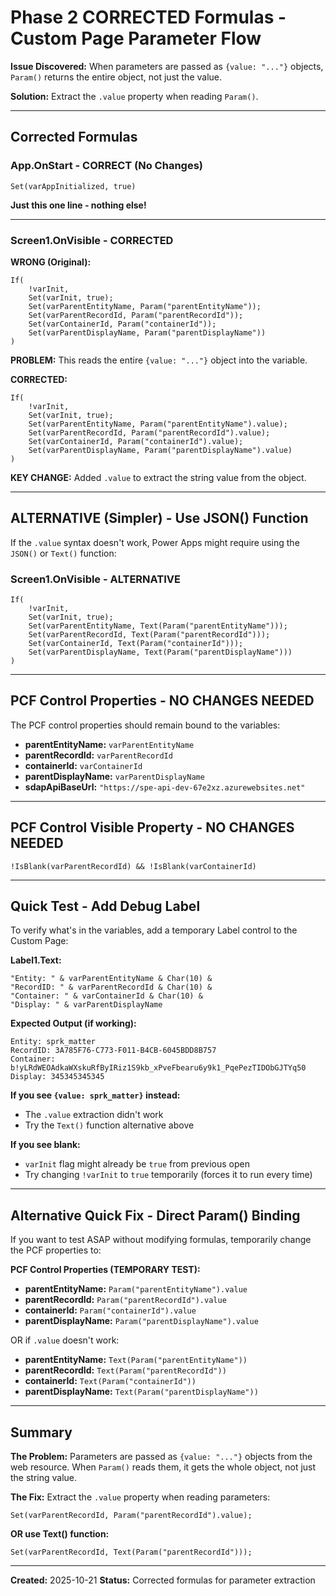 # Phase 2 CORRECTED Formulas - Custom Page Parameter Flow

**Issue Discovered:** When parameters are passed as `{value: "..."}` objects, `Param()` returns the entire object, not just the value.

**Solution:** Extract the `.value` property when reading `Param()`.

---

## Corrected Formulas

### App.OnStart - CORRECT (No Changes)
```powerfx
Set(varAppInitialized, true)
```

**Just this one line - nothing else!**

---

### Screen1.OnVisible - CORRECTED

**WRONG (Original):**
```powerfx
If(
    !varInit,
    Set(varInit, true);
    Set(varParentEntityName, Param("parentEntityName"));
    Set(varParentRecordId, Param("parentRecordId"));
    Set(varContainerId, Param("containerId"));
    Set(varParentDisplayName, Param("parentDisplayName"))
)
```

**PROBLEM:** This reads the entire `{value: "..."}` object into the variable.

**CORRECTED:**
```powerfx
If(
    !varInit,
    Set(varInit, true);
    Set(varParentEntityName, Param("parentEntityName").value);
    Set(varParentRecordId, Param("parentRecordId").value);
    Set(varContainerId, Param("containerId").value);
    Set(varParentDisplayName, Param("parentDisplayName").value)
)
```

**KEY CHANGE:** Added `.value` to extract the string value from the object.

---

## ALTERNATIVE (Simpler) - Use JSON() Function

If the `.value` syntax doesn't work, Power Apps might require using the `JSON()` or `Text()` function:

### Screen1.OnVisible - ALTERNATIVE
```powerfx
If(
    !varInit,
    Set(varInit, true);
    Set(varParentEntityName, Text(Param("parentEntityName")));
    Set(varParentRecordId, Text(Param("parentRecordId")));
    Set(varContainerId, Text(Param("containerId")));
    Set(varParentDisplayName, Text(Param("parentDisplayName")))
)
```

---

## PCF Control Properties - NO CHANGES NEEDED

The PCF control properties should remain bound to the variables:

- **parentEntityName:** `varParentEntityName`
- **parentRecordId:** `varParentRecordId`
- **containerId:** `varContainerId`
- **parentDisplayName:** `varParentDisplayName`
- **sdapApiBaseUrl:** `"https://spe-api-dev-67e2xz.azurewebsites.net"`

---

## PCF Control Visible Property - NO CHANGES NEEDED

```powerfx
!IsBlank(varParentRecordId) && !IsBlank(varContainerId)
```

---

## Quick Test - Add Debug Label

To verify what's in the variables, add a temporary Label control to the Custom Page:

**Label1.Text:**
```powerfx
"Entity: " & varParentEntityName & Char(10) &
"RecordID: " & varParentRecordId & Char(10) &
"Container: " & varContainerId & Char(10) &
"Display: " & varParentDisplayName
```

**Expected Output (if working):**
```
Entity: sprk_matter
RecordID: 3A785F76-C773-F011-B4CB-6045BDD8B757
Container: b!yLRdWEOAdkaWXskuRfByIRiz1S9kb_xPveFbearu6y9k1_PqePezTIDObGJTYq50
Display: 345345345345
```

**If you see `{value: sprk_matter}` instead:**
- The `.value` extraction didn't work
- Try the `Text()` function alternative above

**If you see blank:**
- `varInit` flag might already be `true` from previous open
- Try changing `!varInit` to `true` temporarily (forces it to run every time)

---

## Alternative Quick Fix - Direct Param() Binding

If you want to test ASAP without modifying formulas, temporarily change the PCF properties to:

**PCF Control Properties (TEMPORARY TEST):**
- **parentEntityName:** `Param("parentEntityName").value`
- **parentRecordId:** `Param("parentRecordId").value`
- **containerId:** `Param("containerId").value`
- **parentDisplayName:** `Param("parentDisplayName").value`

OR if `.value` doesn't work:

- **parentEntityName:** `Text(Param("parentEntityName"))`
- **parentRecordId:** `Text(Param("parentRecordId"))`
- **containerId:** `Text(Param("containerId"))`
- **parentDisplayName:** `Text(Param("parentDisplayName"))`

---

## Summary

**The Problem:**
Parameters are passed as `{value: "..."}` objects from the web resource. When `Param()` reads them, it gets the whole object, not just the string value.

**The Fix:**
Extract the `.value` property when reading parameters:
```powerfx
Set(varParentRecordId, Param("parentRecordId").value);
```

**OR use Text() function:**
```powerfx
Set(varParentRecordId, Text(Param("parentRecordId")));
```

---

**Created:** 2025-10-21
**Status:** Corrected formulas for parameter extraction
